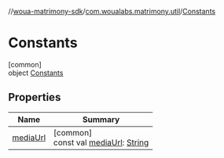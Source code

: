 //[woua-matrimony-sdk](../../../index.md)/[com.woualabs.matrimony.util](../index.md)/[Constants](index.md)

# Constants

[common]\
object [Constants](index.md)

## Properties

| Name | Summary |
|---|---|
| [mediaUrl](media-url.md) | [common]<br>const val [mediaUrl](media-url.md): [String](https://kotlinlang.org/api/latest/jvm/stdlib/kotlin/-string/index.html) |

